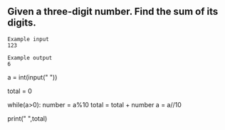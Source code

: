 ## Given a three-digit number. Find the sum of its digits.

```
Example input
123

Example output
6
```

a = int(input(" "))

total = 0

while(a>0):
  number = a%10
  total = total + number
  a = a//10

print(" ",total)  
 

